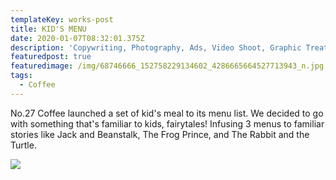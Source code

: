 ```yaml
---
templateKey: works-post
title: KID'S MENU
date: 2020-01-07T08:32:01.375Z
description: 'Copywriting, Photography, Ads, Video Shoot, Graphic Treatment, Brand Content.'
featuredpost: true
featuredimage: /img/68746666_152758229134602_4286665664527713943_n.jpg
tags:
  - Coffee
---
```

No.27 Coffee launched a set of kid's meal to its menu list. We decided to go with something that's familiar to kids, fairytales! Infusing 3 menus to familiar stories like Jack and Beanstalk, The Frog Prince, and The Rabbit and the Turtle.

![](/img/kids1.jpg)
